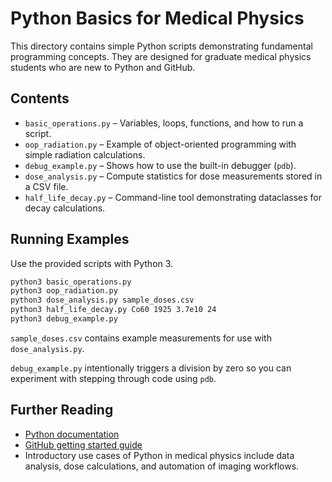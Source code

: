 # Python Basics for Medical Physics

This directory contains simple Python scripts demonstrating fundamental programming concepts. They are designed for graduate medical physics students who are new to Python and GitHub.

## Contents

- `basic_operations.py` – Variables, loops, functions, and how to run a script.
- `oop_radiation.py` – Example of object-oriented programming with simple radiation calculations.
- `debug_example.py` – Shows how to use the built-in debugger (`pdb`).
- `dose_analysis.py` – Compute statistics for dose measurements stored in a CSV file.
- `half_life_decay.py` – Command-line tool demonstrating dataclasses for decay calculations.

## Running Examples

Use the provided scripts with Python 3.

```bash
python3 basic_operations.py
python3 oop_radiation.py
python3 dose_analysis.py sample_doses.csv
python3 half_life_decay.py Co60 1925 3.7e10 24
python3 debug_example.py
```

`sample_doses.csv` contains example measurements for use with `dose_analysis.py`.

`debug_example.py` intentionally triggers a division by zero so you can experiment with stepping through code using `pdb`.

## Further Reading

- [Python documentation](https://docs.python.org/3/)
- [GitHub getting started guide](https://docs.github.com/en/get-started/using-git)
- Introductory use cases of Python in medical physics include data analysis, dose calculations, and automation of imaging workflows.
